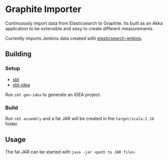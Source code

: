 Graphite Importer
=================

Continuously import data from Elasticsearch to Graphite.
Its built as an Akka application to be extensible and easy to create different measurements.

Currently imports Jenkins data created with [elasticsearch-jenkins](https://github.com/speedledger/elasticsearch-jenkins).

Building
--------

### Setup

* [sbt](http://www.scala-sbt.org/)
* [sbt-idea](https://github.com/mpeltonen/sbt-idea)

Run `sbt gen-idea` to generate an IDEA project.

### Build

Run `sbt assembly` and a fat JAR will be created in the `target/scala-2.10` folder.

Usage
-----

The fat JAR can be started with `java -jar <path to JAR file>`.
